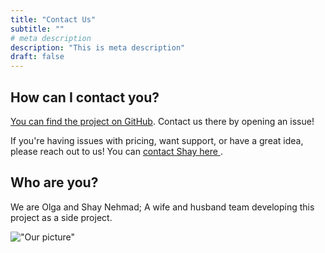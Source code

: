 ```yaml
---
title: "Contact Us"
subtitle: ""
# meta description
description: "This is meta description"
draft: false
---
```


## How can I contact you?

[You can find the project on GitHub](https://github.com/TheCoreMan/valet-parking-slack-bot). 
Contact us there by opening an issue!

If you're having issues with pricing, want support, or have a great idea, please
reach out to us! You can [contact Shay here
](https://www.mrnice.dev/about/#nc-shay-nehmad-443).

## Who are you?

We are Olga and Shay Nehmad; A wife and husband team developing this project as
a side project.

!["Our picture"](/images/us.jpg "Our picture")
